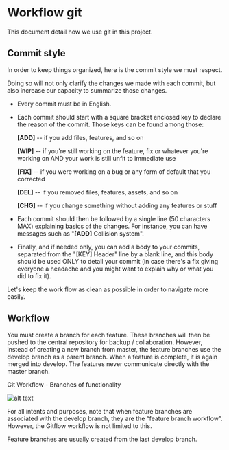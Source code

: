 # Workflow git
This document detail how we use git in this project.

## Commit style

In order to keep things organized, here is the commit style we must respect.

Doing so will not only clarify the changes we made with each commit, but also increase our capacity to  summarize those changes.

- Every commit must be in English.

- Each commit should start with a square bracket enclosed key to declare the reason of the commit. Those  keys can be found among those:

	**[ADD]** -- if you add files, features, and so on

	**[WIP]** -- if you're still working on the feature, fix or whatever you're working on AND your work  is still unfit to 	immediate use

	**[FIX]** -- if you were working on a bug or any form of default that you corrected

	**[DEL]** -- if you removed files, features, assets, and so on

	**[CHG]** -- if you change something without adding any features or stuff

- Each commit should then be followed by a single line (50 characters MAX) explaining basics of the changes.
	For instance, you can have messages such as "**[ADD]** Collision system".

- Finally, and if needed only, you can add a body to your commits, separated from the "[KEY] Header" line by a blank line, and this body should be used ONLY to detail your commit (in case there's a fix giving everyone a  headache and you might want to explain why or what you did to fix it).

Let's keep the work flow as clean as possible in order to navigate more easily.

## Workflow

You must create a branch for each feature. These branches will then be pushed to the central repository for backup / collaboration. However, instead of creating a new branch from master, the feature branches use the develop branch as a parent branch. When a feature is complete, it is again merged into develop. The features never communicate directly with the master branch.

Git Workflow - Branches of functionality

![alt text](https://cdn-images-1.medium.com/max/1600/1*g8oYoPTCdPUjMTeN020WNw.png "Git Workflow - Master Dev Feature")

For all intents and purposes, note that when feature branches are associated with the develop branch, they are the “feature branch workflow”. However, the Gitflow workflow is not limited to this.

Feature branches are usually created from the last develop branch.
